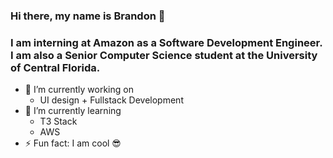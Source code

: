 ### Hi there, my name is Brandon 👋
### I am interning at Amazon as a Software Development Engineer. I am also a Senior Computer Science student at the University of Central Florida.

<!--
**bluffdev/bluffdev** is a ✨ _special_ ✨ repository because its `README.md` (this file) appears on your GitHub profile.

Here are some ideas to get you started:

- 🔭 I’m currently working on ...
- 🌱 I’m currently learning ...
- 👯 I’m looking to collaborate on ...
- 🤔 I’m looking for help with ...
- 💬 Ask me about ...
- 📫 How to reach me: ...
- 😄 Pronouns: ...
-->
- 🔭 I’m currently working on
  - UI design + Fullstack Development
- 🌱 I’m currently learning
  - T3 Stack
  - AWS
- ⚡ Fun fact: I am cool 😎
